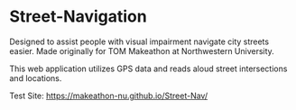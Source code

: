 # Street-Navigation

Designed to assist people with visual impairment navigate city streets easier. Made originally for TOM Makeathon at Northwestern University. 

This web application utilizes GPS data and reads aloud street intersections and locations. 

Test Site: https://makeathon-nu.github.io/Street-Nav/
